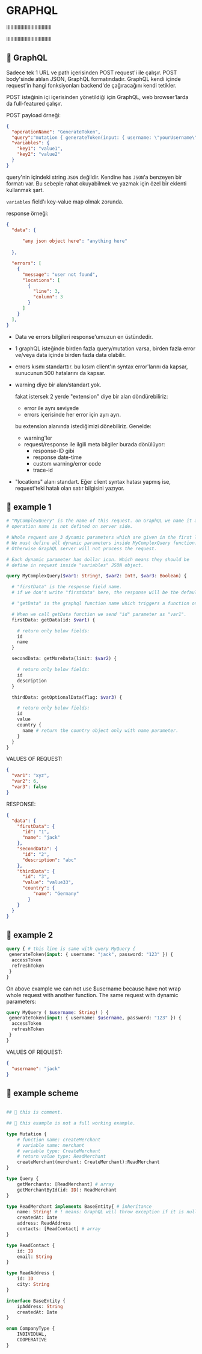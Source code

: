 # GRAPHQL

IIIIIIIIIIIIIIIIIIIIIIIIIIIIIIII

IIIIIIIIIIIIIIIIIIIIIIIIIIIIIIII

## 📌 GraphQL

Sadece tek 1 URL ve path içerisinden POST request'i ile çalışır. POST body'sinde atılan JSON, GraphQL formatındadır. GraphQL kendi içinde request'in hangi fonksiyonları backend'de çağıracağını kendi tetikler.

POST isteğinin içi içerisinden yönetildiği için GraphQL, web browser'larda da full-featured çalışır.

POST payload örneği:

```json
{
  "operationName": "GenerateToken",
  "query":"mutation { generateToken(input: { username: \"yourUsername\", password: \"yourPassword\" }) { accessToken refreshToken } }",
  "variables": {
    "key1": "value1",
    "key2": "value2"
  }
}
```

query'nin içindeki string `JSON` değildir. Kendine has `JSON`'a benzeyen bir formatı var. Bu sebeple rahat okuyabilmek ve yazmak için özel bir eklenti kullanmak şart.

`variables` field'ı key-value map olmak zorunda.

response örneği:

```json
{
  "data": {
    
      "any json object here": "anything here"
    
  },

  "errors": [
    {
      "message": "user not found",
      "locations": [
        {
          "line": 3,
          "column": 3
        }
      ]
    }
  ],
}
```

- Data ve errors bilgileri response'umuzun en üstündedir.
- 1 graphQL isteğinde birden fazla query/mutation varsa, birden fazla error ve/veya data içinde birden fazla data olabilir.
- errors kısmı standarttır. bu kısım client'ın syntax error'larını da kapsar, sunucunun 500 hatalarını da kapsar.
- warning diye bir alan/standart yok.

  fakat istersek 2 yerde "extension" diye bir alan döndürebiliriz:
  - error ile aynı seviyede
  - errors içerisinde her error için ayrı ayrı.
  
  bu extension alanında istediğimizi dönebiliriz. Genelde:
  - warning'ler
  - request/response ile ilgili meta bilgiler burada dönülüyor:
    - response-ID gibi
    - response date-time
    - custom warning/error code
    - trace-id

- "locations" alanı standart. Eğer client syntax hatası yapmış ise, request'teki hatalı olan satır bilgisini yazıyor.

## 📌 example 1

```graphql
# "MyComplexQuery" is the name of this request. on GraphQL we name it as "operation".
# operation name is not defined on server side.

# Whole request use 3 dynamic parameters which are given in the first line.
# We must define all dynamic parameters inside MyComplexQuery function.
# Otherwise GraphQL server will not process the request.

# Each dynamic parameter has dollar icon. Which means they should be
# define in request inside "variables" JSON object.

query MyComplexQuery($var1: String!, $var2: Int!, $var3: Boolean) {

  # "firstData" is the response field name.
  # if we don't write "firstdata" here, the response will be the default value from scheme.

  # "getData" is the graphql function name which triggers a function on backend.

  # When we call getData function we send "id" parameter as "var1".
  firstData: getData(id: $var1) {

    # return only below fields:
    id
    name
  }

  secondData: getMoreData(limit: $var2) {

    # return only below fields:
    id
    description
  }

  thirdData: getOptionalData(flag: $var3) {

    # return only below fields:
    id
    value
    country {
      name # return the country object only with name parameter.
    }
  }
}
```

VALUES OF REQUEST:

```json
{
  "var1": "xyz",
  "var2": 6,
  "var3": false
}
```

RESPONSE:

```json
{
  "data": {
    "firstData": {
      "id": "1",
      "name": "jack"
    },
    "secondData": {
      "id": "2",
      "description": "abc"
    },
    "thirdData": {
      "id": "3",
      "value": "value33",
      "country": {
          "name": "Germany"
        }
    }
  }
}
```

## 📌 example 2

```graphql
query { # this line is same with query MyQuery {
 generateToken(input: { username: "jack", password: "123" }) {
  accessToken
  refreshToken
 } 
}
```

On above example we can not use $username because have not wrap whole request with another function. The same request with dynamic parameters:

```graphql
query MyQuery ( $username: String! ) {
 generateToken(input: { username: $username, password: "123" }) {
  accessToken
  refreshToken
 } 
}
```

VALUES OF REQUEST:

```json
{
  "username": "jack"
}
```

## 📌 example scheme

```graphql

## 📌 this is comment.

## 📌 this example is not a full working example.

type Mutation {
    # function name: createMerchant
    # variable name: merchant
    # variable type: CreateMerchant
    # return value type: ReadMerchant
    createMerchant(merchant: CreateMerchant):ReadMerchant
}

type Query {
    getMerchants: [ReadMerchant] # array
    getMerchantById(id: ID): ReadMerchant
}

type ReadMerchant implements BaseEntity{ # inheritance
    name: String! # ! means: GraphQL will throw exception if it is null.
    createdAt: Date
    address: ReadAddress
    contacts: [ReadContact] # array
}

type ReadContact {
    id: ID
    email: String
}

type ReadAddress {
    id: ID
    city: String
}

interface BaseEntity {
    ipAddress: String
    createdAt: Date
}

enum CompanyType {
    INDIVIDUAL,
    COOPERATIVE
}
```